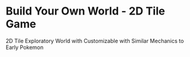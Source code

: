 # Build Your Own World - 2D Tile Game
2D Tile Exploratory World with Customizable with Similar Mechanics to Early Pokemon
